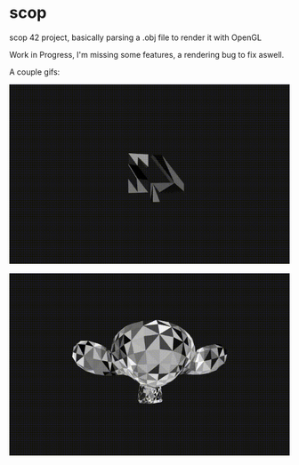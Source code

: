 # scop
scop 42 project, basically parsing a .obj file to render it with OpenGL

Work in Progress, I'm missing some features, a rendering bug to fix aswell.

A couple gifs: 

![alt text](https://github.com/Paloouf/scop/blob/main/scop42.gif)

![alt text](https://github.com/Paloouf/scop/blob/main/scopsuzanne.gif)